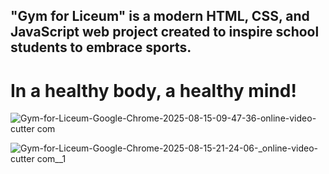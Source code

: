 ## "Gym for Liceum" is a modern HTML, CSS, and JavaScript web project created to inspire school students to embrace sports.
# In a healthy body, a healthy mind!

![Gym-for-Liceum-Google-Chrome-2025-08-15-09-47-36-_online-video-cutter com_](https://github.com/user-attachments/assets/e83f2c70-4ae0-4f51-9780-ea69ff0fc8e9) <br>

![Gym-for-Liceum-Google-Chrome-2025-08-15-21-24-06-_online-video-cutter com__1](https://github.com/user-attachments/assets/77ff6bf5-1b50-442b-920b-e703072102ca)











